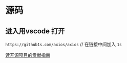 # 源码

## 进入用vscode 打开

`https://github1s.com/axios/axios` // 在链接中间加入 `1s`

[读开源项目的贡献指南](https://juejin.cn/post/7042610679815241758)
